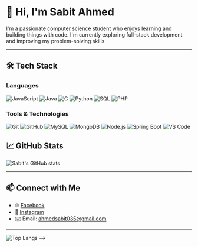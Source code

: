 # 👋 Hi, I'm Sabit Ahmed

I'm a passionate computer science student who enjoys learning and building things with code. I'm currently exploring full-stack development and improving my problem-solving skills.

---

## 🛠️ Tech Stack

### Languages  
![JavaScript](https://img.shields.io/badge/JavaScript-F7DF1E?logo=javascript&logoColor=black&style=for-the-badge)
![Java](https://img.shields.io/badge/Java-007396?logo=java&logoColor=white&style=for-the-badge)
![C](https://img.shields.io/badge/C-00599C?logo=c&logoColor=white&style=for-the-badge)
![Python](https://img.shields.io/badge/Python-3776AB?logo=python&logoColor=white&style=for-the-badge)
![SQL](https://img.shields.io/badge/SQL-4479A1?logo=mysql&logoColor=white&style=for-the-badge)
![PHP](https://img.shields.io/badge/PHP-777BB4?logo=php&logoColor=white&style=for-the-badge)

### Tools & Technologies  
![Git](https://img.shields.io/badge/Git-F05032?logo=git&logoColor=white&style=for-the-badge)
![GitHub](https://img.shields.io/badge/GitHub-181717?logo=github&logoColor=white&style=for-the-badge)
![MySQL](https://img.shields.io/badge/MySQL-4479A1?logo=mysql&logoColor=white&style=for-the-badge)
![MongoDB](https://img.shields.io/badge/MongoDB-47A248?logo=mongodb&logoColor=white&style=for-the-badge)
![Node.js](https://img.shields.io/badge/Node.js-339933?logo=nodedotjs&logoColor=white&style=for-the-badge)
![Spring Boot](https://img.shields.io/badge/Spring_Boot-6DB33F?logo=springboot&logoColor=white&style=for-the-badge)
![VS Code](https://img.shields.io/badge/VS_Code-007ACC?logo=visualstudiocode&logoColor=white&style=for-the-badge)

## 📈 GitHub Stats

![Sabit's GitHub stats](https://github-readme-stats.vercel.app/api?username=20sabit228&show_icons=true&theme=radical)

---

## 📫 Connect with Me

- 🌐 [Facebook](https://www.facebook.com/sabit.ahmed.1441)
- 📸 [Instagram](https://www.instagram.com/ahmedd_sabit/)
- ✉️ Email: ahmedsabit035@gmail.com 

---

<!-- Optional Fun Add-ons -->
![Top Langs](https://github-readme-stats.vercel.app/api/top-langs/?username=20sabit228&layout=compact&theme=radical) -->
<!-- ![Visitor Count](https://komarev.com/ghpvc/?username=sabitahmed&color=blue) -->

